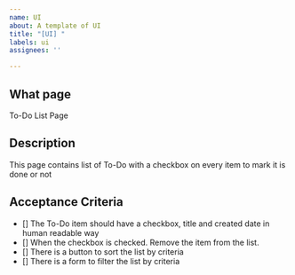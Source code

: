 ```yaml
---
name: UI
about: A template of UI
title: "[UI] "
labels: ui
assignees: ''

---
```


## What page
To-Do List Page

## Description
This page contains list of To-Do with a checkbox on every item to mark it is done or not 

## Acceptance Criteria
- [] The To-Do item should have a checkbox, title and created date in human readable way
- [] When the checkbox is checked. Remove the item from the list.
- [] There is a button to sort the list by criteria
- [] There is a form to filter the list by criteria
